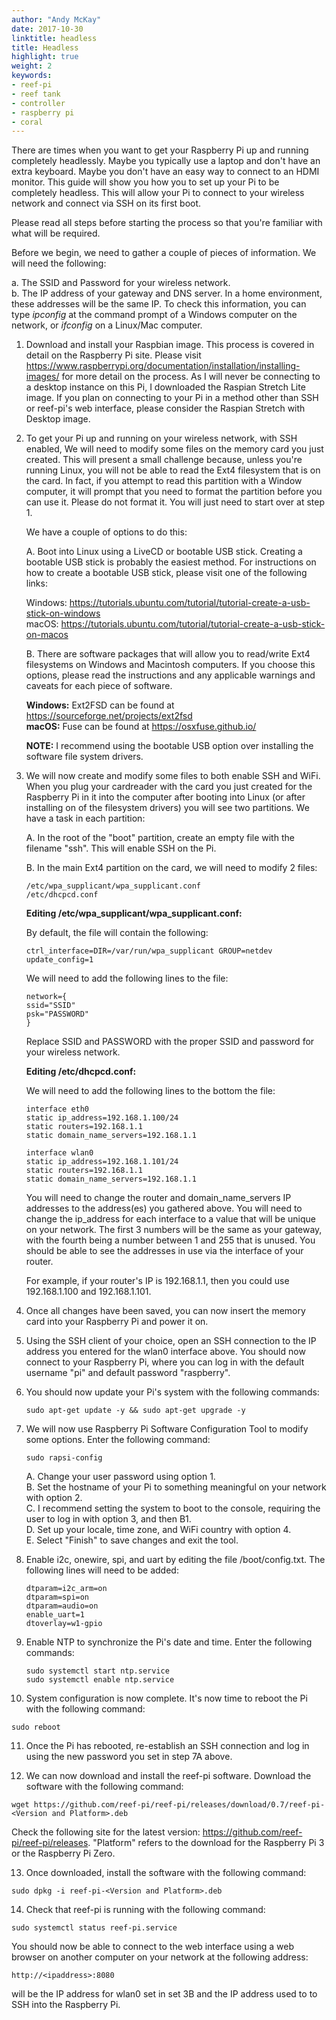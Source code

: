 ```yaml
---
author: "Andy McKay"
date: 2017-10-30
linktitle: headless
title: Headless
highlight: true
weight: 2
keywords:
- reef-pi
- reef tank
- controller
- raspberry pi
- coral
---
```


There are times when you want to get your Raspberry Pi up and running completely headlessly. Maybe you typically use a laptop and don't have an extra keyboard. Maybe you don't have an easy way to connect to an HDMI monitor. This guide will show you how you to set up your Pi to be completely headless. This will allow your Pi to connect to your wireless network and connect via SSH on its first boot. 

Please read all steps before starting the process so that you're familiar with what will be required.

Before we begin, we need to gather a couple of pieces of information. We will need the following:

a. The SSID and Password for your wireless network.  
b. The IP address of your gateway and DNS server. In a home environment, these addresses will be the same IP. To check this information, you can type *ipconfig* at the command prompt of a Windows computer on the network, or *ifconfig* on a Linux/Mac computer.

1. Download and install your Raspbian image. This process is covered in detail on the Raspberry Pi site. Please visit https://www.raspberrypi.org/documentation/installation/installing-images/ for more detail on the process. As I will never be connecting to a desktop instance on this Pi, I downloaded the Raspian Stretch Lite image. If you plan on connecting to your Pi in a method other than SSH or reef-pi's web interface, please consider the Raspian Stretch with Desktop image.

2. To get your Pi up and running on your wireless network, with SSH enabled, We will need to modify some files on the memory card you just created. This will present a small challenge because, unless you're running Linux, you will not be able to read the Ext4 filesystem that is on the card. In fact, if you attempt to read this partition with a Window computer, it will prompt that you need to format the partition before you can use it. Please do not format it. You will just need to start over at step 1. 

   We have a couple of options to do this:

   A. Boot into Linux using a LiveCD or bootable USB stick. Creating a bootable USB stick is probably the easiest method. For instructions on how to create a bootable USB stick, please visit one of the following links:

   Windows: https://tutorials.ubuntu.com/tutorial/tutorial-create-a-usb-stick-on-windows  
   macOS: https://tutorials.ubuntu.com/tutorial/tutorial-create-a-usb-stick-on-macos

   B. There are software packages that will allow you to read/write Ext4 filesystems on Windows and Macintosh computers. If you choose this options, please read the instructions and any applicable warnings and caveats for each piece of software.

   **Windows:** Ext2FSD can be found at https://sourceforge.net/projects/ext2fsd  
   **macOS:** Fuse can be found at https://osxfuse.github.io/

   **NOTE:** I recommend using the bootable USB option over installing the software file system drivers.

3. We will now create and modify some files to both enable SSH and WiFi. When you plug your cardreader with the card you just created for the Raspberry Pi in it into the computer after booting into Linux (or after installing on of the filesystem drivers) you will see two partitions. We have a task in each partition:

   A. In the root of the "boot" partition, create an empty file with the filename "ssh". This will enable SSH on the Pi.

   B. In the main Ext4 partition on the card, we will need to modify 2 files:
   ```
   /etc/wpa_supplicant/wpa_supplicant.conf
   /etc/dhcpcd.conf
   ```

   **Editing /etc/wpa_supplicant/wpa_supplicant.conf:**

   By default, the file will contain the following:
   ```
   ctrl_interface=DIR=/var/run/wpa_supplicant GROUP=netdev
   update_config=1
   ```

   We will need to add the following lines to the file:
   ```
   network={
   ssid="SSID"
   psk="PASSWORD"
   }
   ```

   Replace SSID and PASSWORD with the proper SSID and password for your wireless network.

   **Editing /etc/dhcpcd.conf:**

   We will need to add the following lines to the bottom the file:
   ```
   interface eth0
   static ip_address=192.168.1.100/24
   static routers=192.168.1.1
   static domain_name_servers=192.168.1.1

   interface wlan0
   static ip_address=192.168.1.101/24
   static routers=192.168.1.1
   static domain_name_servers=192.168.1.1
   ```

   You will need to change the router and domain_name_servers IP addresses to the address(es) you gathered above. You will need to change the ip_address for each interface to a value that will be unique on your network. The first 3 numbers will be the same as your gateway, with the fourth being a number between 1 and 255 that is unused. You should be able to see the addresses in use via the interface of your router. 

   For example, if your router's IP is 192.168.1.1, then you could use 192.168.1.100 and 192.168.1.101. 

4. Once all changes have been saved, you can now insert the memory card into your Raspberry Pi and power it on. 

5. Using the SSH client of your choice, open an SSH connection to the IP address you entered for the wlan0 interface above. You should now connect to your Raspberry Pi, where you can log in with the default username "pi" and default password "raspberry". 

6. You should now update your Pi's system with the following commands:
   ```
   sudo apt-get update -y && sudo apt-get upgrade -y
   ```

7. We will now use Raspberry Pi Software Configuration Tool to modify some options. Enter the following command:
   ```
   sudo rapsi-config
   ```

   A. Change your user password using option 1.  
   B. Set the hostname of your Pi to something meaningful on your network with option 2.  
   C. I recommend setting the system to boot to the console, requiring the user to log in with option 3, and then B1.  
   D. Set up your locale, time zone, and WiFi country with option 4.  
   E. Select "Finish" to save changes and exit the tool.

8. Enable i2c, onewire, spi, and uart by editing the file /boot/config.txt. The following lines will need to be added:
   ```
   dtparam=i2c_arm=on
   dtparam=spi=on
   dtparam=audio=on
   enable_uart=1
   dtoverlay=w1-gpio
   ```

9. Enable NTP to synchronize the Pi's date and time. Enter the following commands:  
   ```
   sudo systemctl start ntp.service
   sudo systemctl enable ntp.service
   ```

10. System configuration is now complete. It's now time to reboot the Pi with the following command:  
   ```
   sudo reboot
   ```

11. Once the Pi has rebooted, re-establish an SSH connection and log in using the new password you set in step 7A above.

12. We can now download and install the reef-pi software. Download the software with the following command:  
   ```
   wget https://github.com/reef-pi/reef-pi/releases/download/0.7/reef-pi-<Version and Platform>.deb
   ```
   Check the following site for the latest version: https://github.com/reef-pi/reef-pi/releases. "Platform" refers to the download for the Raspberry Pi 3 or the Raspberry Pi Zero.

13. Once downloaded, install the software with the following command:  
   ```
   sudo dpkg -i reef-pi-<Version and Platform>.deb
   ```

14. Check that reef-pi is running with the following command:  
   ```
   sudo systemctl status reef-pi.service
   ```

   You should now be able to connect to the web interface using a web browser on another computer on your network at the following address:
   ```
   http://<ipaddress>:8080
   ```

   <ipaddress> will be the IP address for wlan0 set in set 3B and the IP address used to to SSH into the Raspberry Pi.
